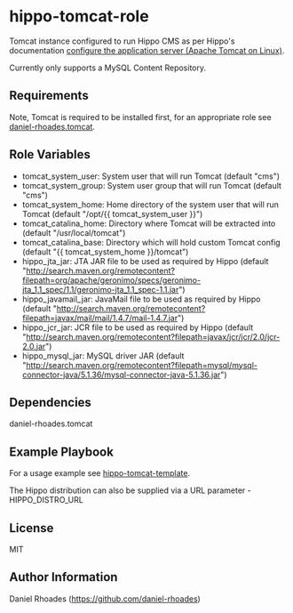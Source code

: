hippo-tomcat-role
=================
Tomcat instance configured to run Hippo CMS as per Hippo's documentation [configure the application server (Apache Tomcat on Linux)](http://www.onehippo.org/library/enterprise/installation-and-configuration/linux-installation-manual.html).

Currently only supports a MySQL Content Repository.

Requirements
------------
Note, Tomcat is required to be installed first, for an appropriate role see [daniel-rhoades.tomcat](https://github.com/daniel-rhoades/tomcat-role).

Role Variables
--------------
- tomcat_system_user: System user that will run Tomcat (default "cms")
- tomcat_system_group: System user group that will run Tomcat (default "cms")
- tomcat_system_home: Home directory of the system user that will run Tomcat (default "/opt/{{ tomcat_system_user }}")
- tomcat_catalina_home: Directory where Tomcat will be extracted into (default "/usr/local/tomcat")
- tomcat_catalina_base: Directory which will hold custom Tomcat config (default "{{ tomcat_system_home }}/tomcat")
- hippo_jta_jar: JTA JAR file to be used as required by Hippo (default "http://search.maven.org/remotecontent?filepath=org/apache/geronimo/specs/geronimo-jta_1.1_spec/1.1/geronimo-jta_1.1_spec-1.1.jar")
- hippo_javamail_jar: JavaMail file to be used as required by Hippo (default "http://search.maven.org/remotecontent?filepath=javax/mail/mail/1.4.7/mail-1.4.7.jar")
- hippo_jcr_jar: JCR file to be used as required by Hippo (default "http://search.maven.org/remotecontent?filepath=javax/jcr/jcr/2.0/jcr-2.0.jar")
- hippo_mysql_jar: MySQL driver JAR (default "http://search.maven.org/remotecontent?filepath=mysql/mysql-connector-java/5.1.36/mysql-connector-java-5.1.36.jar")

Dependencies
------------
daniel-rhoades.tomcat

Example Playbook
----------------
For a usage example see [hippo-tomcat-template](https://github.com/daniel-rhoades/hippo-tomcat-template).

The Hippo distribution can also be supplied via a URL parameter - HIPPO_DISTRO_URL

License
-------
MIT

Author Information
------------------
Daniel Rhoades (https://github.com/daniel-rhoades)